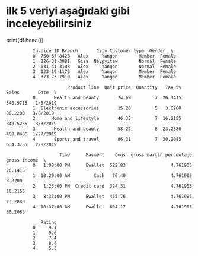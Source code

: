 #  ilk 5 veriyi aşağıdaki gibi inceleyebilirsiniz
print(df.head()) 

              Invoice ID Branch       City Customer type  Gender  \
              0  750-67-8428   Alex     Yangon        Member  Female   
              1  226-31-3081   Giza  Naypyitaw        Normal  Female   
              2  631-41-3108   Alex     Yangon        Normal  Female   
              3  123-19-1176   Alex     Yangon        Member  Female   
              4  373-73-7910   Alex     Yangon        Member  Female   
              
                           Product line  Unit price  Quantity   Tax 5%     Sales       Date  \
              0       Health and beauty       74.69         7  26.1415  548.9715   1/5/2019   
              1  Electronic accessories       15.28         5   3.8200   80.2200   3/8/2019   
              2      Home and lifestyle       46.33         7  16.2155  340.5255   3/3/2019   
              3       Health and beauty       58.22         8  23.2880  489.0480  1/27/2019   
              4       Sports and travel       86.31         7  30.2085  634.3785   2/8/2019   
              
                        Time      Payment    cogs  gross margin percentage  gross income  \
              0   1:08:00 PM      Ewallet  522.83                 4.761905       26.1415   
              1  10:29:00 AM         Cash   76.40                 4.761905        3.8200   
              2   1:23:00 PM  Credit card  324.31                 4.761905       16.2155   
              3   8:33:00 PM      Ewallet  465.76                 4.761905       23.2880   
              4  10:37:00 AM      Ewallet  604.17                 4.761905       30.2085   
              
                 Rating  
              0     9.1  
              1     9.6  
              2     7.4  
              3     8.4  
              4     5.3  
